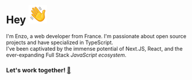 # Hey <img src="waving-hand.webp"  width="50" height="50">


I'm Enzo, a web developer from France. I'm passionate about open source projects and have specialized in TypeScript. 
<br />
I've been captivated by the immense potential of Next.JS, React, and the ever-expanding Full Stack *JavaScript ecosystem*.

### Let's work together! [📧](mailto:bacqueyrisses@proton.me)
